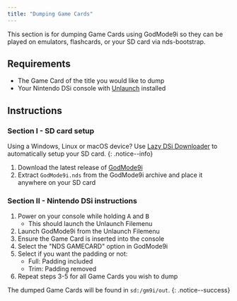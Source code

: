 ```yaml
---
title: "Dumping Game Cards"
---
```


This section is for dumping Game Cards using GodMode9i so they can be played on emulators, flashcards, or your SD card via nds-bootstrap.

## Requirements
* The Game Card of the title you would like to dump
* Your Nintendo DSi console with [Unlaunch](installing-unlaunch) installed

## Instructions
### Section I - SD card setup

Using a Windows, Linux or macOS device? Use [Lazy DSi Downloader](lazy-dsi-downloader) to automatically setup your SD card.
{: .notice--info}

1. Download the latest release of [GodMode9i](https://github.com/DS-Homebrew/GodMode9i/releases)
1. Extract `GodMode9i.nds` from the GodMode9i archive and place it anywhere on your SD card

### Section II - Nintendo DSi instructions
1. Power on your console while holding <kbd class="face">A</kbd> and <kbd class="face">B</kbd>
   - This should launch the Unlaunch Filemenu
1. Launch GodMode9i from the Unlaunch Filemenu
1. Ensure the Game Card is inserted into the console
1. Select the "NDS GAMECARD" option in GodMode9i
1. Select if you want the padding or not:
   - Full: Padding included
   - Trim: Padding removed
1. Repeat steps 3-5 for all Game Cards you wish to dump

The dumped Game Cards will be found in `sd:/gm9i/out`.
{: .notice--success}
